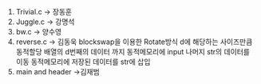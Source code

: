 1. Trivial.c -> 장동훈
2. Juggle.c -> 강명석
3. bw.c -> 양수영
4. reverse.c -> 김동욱
	blockswap을 이용한 Rotate방식
	d에 해당하는 사이즈만큼 동적할당
	배열의 d번째의 데이터 까지 동적메모리에 input
	나머지 str의  데이터를 이동
	동적메모리에 저장된 데이터를 str에 삽입 
5. main and header ->김재범
 
